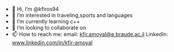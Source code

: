 - 👋 Hi, I’m @kfiros94
- 👀 I’m interested in traveling,sports and languages
- 🌱 I’m currently learning c++
- 💞️ I’m looking to collaborate on 
- 📫 How to reach me: 
  email:
  kfir.amoyal@e.braude.ac.il
  LinkedIn: www.linkedin.com/in/kfir-amoyal

<!---
kfiros94/kfiros94 is a ✨ special ✨ repository because its `README.md` (this file) appears on your GitHub profile.
You can click the Preview link to take a look at your changes.
--->
